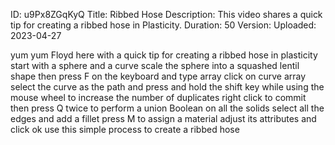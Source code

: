 ID: u9Px8ZGqKyQ
Title: Ribbed Hose
Description: This video shares a quick tip for creating a ribbed hose in Plasticity.
Duration: 50
Version: 
Uploaded: 2023-04-27

yum yum Floyd here with a quick tip for
creating a ribbed hose in plasticity
start with a sphere and a curve scale
the sphere into a squashed lentil shape
then press F on the keyboard and type
array click on curve array
select the curve as the path
and press and hold the shift key while
using the mouse wheel to increase the
number of duplicates right click to
commit then press Q twice to perform a
union Boolean on all the solids
select all the edges and add a fillet
press M to assign a material adjust its
attributes and click ok
use this simple process to create a
ribbed hose